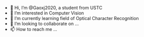 - 👋 Hi, I’m @Gaoxj2020, a student from USTC
- 👀 I’m interested in Computer Vision
- 🌱 I’m currently learning field of Optical Character Recognition
- 💞️ I’m looking to collaborate on ...
- 📫 How to reach me ...

<!---
Gaoxj2020/Gaoxj2020 is a ✨ special ✨ repository because its `README.md` (this file) appears on your GitHub profile.
You can click the Preview link to take a look at your changes.
--->
